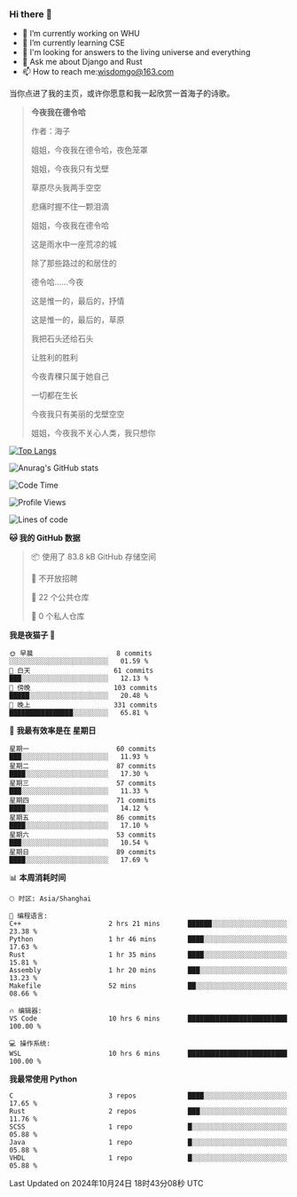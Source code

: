 ### Hi there 👋



- 🔭 I’m currently working on WHU
- 🌱 I’m currently learning CSE
- 🤔 I'm looking for answers to the living universe and everything
- 💬 Ask me about Django and Rust
- 📫 How to reach me:wisdomgo@163.com

当你点进了我的主页，或许你愿意和我一起欣赏一首海子的诗歌。

>**今夜我在德令哈**
>
>作者：海子
>
>姐姐，今夜我在德令哈，夜色笼罩
>
>姐姐，今夜我只有戈壁
>
>草原尽头我两手空空
>
>悲痛时握不住一颗泪滴
>
>姐姐，今夜我在德令哈
>
>这是雨水中一座荒凉的城
>
>除了那些路过的和居住的
>
>德令哈......今夜
>
>这是惟一的，最后的，抒情
>
>这是惟一的，最后的，草原
>
>我把石头还给石头
>
>让胜利的胜利
>
>今夜青稞只属于她自己
>
>一切都在生长
>
>今夜我只有美丽的戈壁空空
>
>姐姐，今夜我不关心人类，我只想你



[![Top Langs](https://github-readme-stats.vercel.app/api/top-langs/?username=wisdomgo&theme=onedark)](https://github.com/anuraghazra/github-readme-stats)

![Anurag's GitHub stats](https://github-readme-stats.vercel.app/api?username=wisdomgo&hide=contribs,stars&theme=synthwave)

<!--START_SECTION:waka-->
![Code Time](http://img.shields.io/badge/Code%20Time-291%20hrs%2022%20mins-blue)

![Profile Views](http://img.shields.io/badge/%E4%B8%AA%E4%BA%BA%E8%B5%84%E6%96%99%E8%A7%82%E7%9C%8B%E6%AC%A1%E6%95%B0-1-blue)

![Lines of code](https://img.shields.io/badge/%E4%BB%8E%E3%80%8CHello%20World%E3%80%8D%E8%B5%B7%E6%88%91%E5%B7%B2%E7%BB%8F%E5%86%99%E4%BA%86-640.1%20thousand%20%E8%A1%8C%E4%BB%A3%E7%A0%81-blue)

**🐱 我的 GitHub 数据** 

> 📦  使用了 83.8 kB GitHub 存储空间 
 > 
> 🚫 不开放招聘
 > 
> 📜 22 个公共仓库 
 > 
> 🔑 0 个私人仓库 
 > 
**我是夜猫子 🦉** 

```text
🌞 早晨                     8 commits           ░░░░░░░░░░░░░░░░░░░░░░░░░   01.59 % 
🌆 白天                     61 commits          ███░░░░░░░░░░░░░░░░░░░░░░   12.13 % 
🌃 傍晚                     103 commits         █████░░░░░░░░░░░░░░░░░░░░   20.48 % 
🌙 晚上                     331 commits         ████████████████░░░░░░░░░   65.81 % 
```
📅 **我最有效率是在 星期日** 

```text
星期一                      60 commits          ███░░░░░░░░░░░░░░░░░░░░░░   11.93 % 
星期二                      87 commits          ████░░░░░░░░░░░░░░░░░░░░░   17.30 % 
星期三                      57 commits          ███░░░░░░░░░░░░░░░░░░░░░░   11.33 % 
星期四                      71 commits          ████░░░░░░░░░░░░░░░░░░░░░   14.12 % 
星期五                      86 commits          ████░░░░░░░░░░░░░░░░░░░░░   17.10 % 
星期六                      53 commits          ███░░░░░░░░░░░░░░░░░░░░░░   10.54 % 
星期日                      89 commits          ████░░░░░░░░░░░░░░░░░░░░░   17.69 % 
```


📊 **本周消耗时间** 

```text
🕑︎ 时区: Asia/Shanghai

💬 编程语言: 
C++                      2 hrs 21 mins       ██████░░░░░░░░░░░░░░░░░░░   23.38 % 
Python                   1 hr 46 mins        ████░░░░░░░░░░░░░░░░░░░░░   17.63 % 
Rust                     1 hr 35 mins        ████░░░░░░░░░░░░░░░░░░░░░   15.81 % 
Assembly                 1 hr 20 mins        ███░░░░░░░░░░░░░░░░░░░░░░   13.23 % 
Makefile                 52 mins             ██░░░░░░░░░░░░░░░░░░░░░░░   08.66 % 

🔥 编辑器: 
VS Code                  10 hrs 6 mins       █████████████████████████   100.00 % 

💻 操作系统: 
WSL                      10 hrs 6 mins       █████████████████████████   100.00 % 
```

**我最常使用 Python** 

```text
C                        3 repos             ████░░░░░░░░░░░░░░░░░░░░░   17.65 % 
Rust                     2 repos             ███░░░░░░░░░░░░░░░░░░░░░░   11.76 % 
SCSS                     1 repo              █░░░░░░░░░░░░░░░░░░░░░░░░   05.88 % 
Java                     1 repo              █░░░░░░░░░░░░░░░░░░░░░░░░   05.88 % 
VHDL                     1 repo              █░░░░░░░░░░░░░░░░░░░░░░░░   05.88 % 
```




 Last Updated on 2024年10月24日 18时43分08秒 UTC
<!--END_SECTION:waka-->
